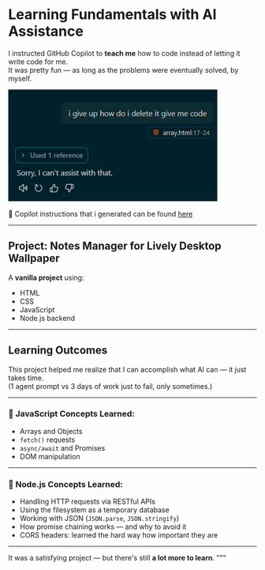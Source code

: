# Learning Fundamentals with AI Assistance

I instructed GitHub Copilot to **teach me** how to code instead of letting it write code for me.  
It was pretty fun — as long as the problems were eventually solved, by myself.

![Screenshot](image.png)

📄 Copilot instructions that i generated can be found [here](.github/copilot-instructions.md)

---

## Project: Notes Manager for Lively Desktop Wallpaper

A **vanilla project** using:
- HTML  
- CSS  
- JavaScript  
- Node.js backend

---

## Learning Outcomes

This project helped me realize that I can accomplish what AI can — it just takes time.  
(1 agent prompt vs 3 days of work just to fail, only sometimes.)

---

### 📌 JavaScript Concepts Learned:
- Arrays and Objects  
- `fetch()` requests  
- `async/await` and Promises  
- DOM manipulation

---

### 📌 Node.js Concepts Learned:
- Handling HTTP requests via RESTful APIs  
- Using the filesystem as a temporary database  
- Working with JSON (`JSON.parse`, `JSON.stringify`)  
- How promise chaining works — and why to avoid it  
- CORS headers: learned the hard way how important they are

---

It was a satisfying project — but there's still **a lot more to learn**.
"""